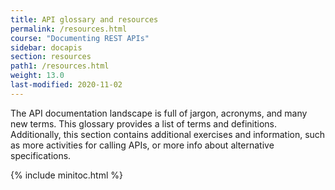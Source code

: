```yaml
---
title: API glossary and resources
permalink: /resources.html
course: "Documenting REST APIs"
sidebar: docapis
section: resources
path1: /resources.html
weight: 13.0
last-modified: 2020-11-02
---
```


The API documentation landscape is full of jargon, acronyms, and many new terms. This glossary provides a list of terms and definitions. Additionally, this section contains additional exercises and information, such as more activities for calling APIs, or more info about alternative specifications.

{% include minitoc.html %}
